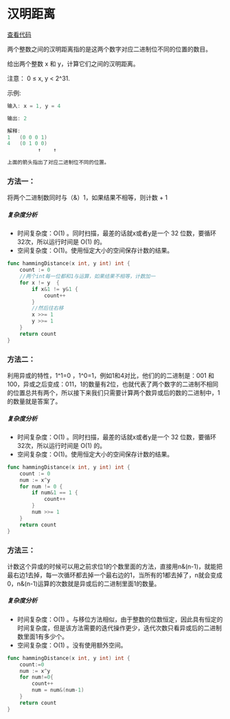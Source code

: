 # 汉明距离

[查看代码](https://github.com/LIWENHUI121017/Algorithm/blob/master/low/mathematics/hammingDistance/main.go)

两个整数之间的汉明距离指的是这两个数字对应二进制位不同的位置的数目。

给出两个整数 x 和 y，计算它们之间的汉明距离。

注意：
0 ≤ x, y < 2^31.

示例:

```go
输入: x = 1, y = 4

输出: 2

解释:
1   (0 0 0 1)
4   (0 1 0 0)
          ↑    ↑

上面的箭头指出了对应二进制位不同的位置。
```

###  方法一：

将两个二进制数同时与（&）1，如果结果不相等，则计数 + 1

##### 复杂度分析

- 时间复杂度：O(1) 。同时扫描，最差的话就x或者y是一个 32 位数，要循环32次，所以运行时间是 O(1) 的。
- 空间复杂度：O(1)。使用恒定大小的空间保存计数的结果。

```go
func hammingDistance(x int, y int) int {	
	count := 0
	//两个int每一位都和1与运算，如果结果不相等，计数加一
	for x != y  {
		if x&1 != y&1 {
			count++
		}
		//然后往右移
		x >>= 1
		y >>= 1
	}
    return count    
}
```



### 方法二：

利用异或的特性，1^1=0 ，1^0=1，例如1和4对比，他们的的二进制是：001 和 100，异或之后变成：011，1的数量有2位，也就代表了两个数字的二进制不相同的位置总共有两个，所以接下来我们只需要计算两个数异或后的数的二进制中，1的数量就是答案了。

##### 复杂度分析

- 时间复杂度：O(1) 。同时扫描，最差的话就x或者y是一个 32 位数，要循环32次，所以运行时间是 O(1) 的。
- 空间复杂度：O(1)。使用恒定大小的空间保存计数的结果。

```go
func hammingDistance(x int, y int) int {	
    count := 0
	num := x^y
	for num != 0 {
		if num&1 == 1 {
			count++
		}
		num >>= 1
	}
    return count    
}
```

### 方法三：

计数这个异或的时候可以用之前求位1的个数里面的方法，直接用n&(n-1)，就能把最右边1去掉，每一次循环都去掉一个最右边的1，当所有的1都去掉了，n就会变成0，n&(n-1)运算的次数就是异或后的二进制里面1的数量。

##### 复杂度分析

- 时间复杂度：O(1) 。与移位方法相似，由于整数的位数恒定，因此具有恒定的时间复杂度，但是该方法需要的迭代操作更少，迭代次数只看异或后的二进制数里面1有多少个。
- 空间复杂度：O(1) 。没有使用额外空间。

```go
func hammingDistance(x int, y int) int {	
    count:=0
	num := x^y
	for num!=0{
		count++
		num = num&(num-1)
	}
	return count
}
```